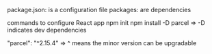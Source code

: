 package.json: is a configuration file
packages: are dependencies

commands to configure React app
npm init
npm install -D parcel  => -D indicates dev dependencies

"parcel": "^2.15.4"  => ^ means the minor version can be upgradable  